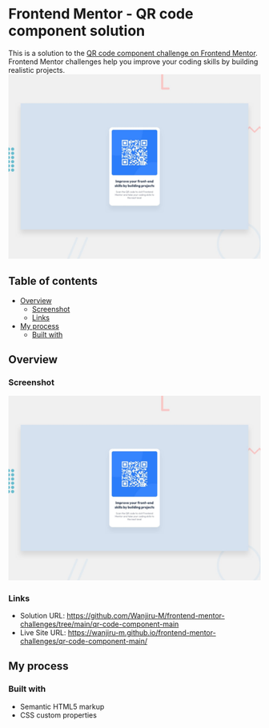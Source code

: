 # Frontend Mentor - QR code component solution

This is a solution to the [QR code component challenge on Frontend Mentor](https://www.frontendmentor.io/challenges/qr-code-component-iux_sIO_H). Frontend Mentor challenges help you improve your coding skills by building realistic projects.
![Design preview for the QR code component coding challenge](./design/desktop-preview.jpg)

## Table of contents

- [Overview](#overview)
  - [Screenshot](#screenshot)
  - [Links](#links)
- [My process](#my-process)
  - [Built with](#built-with)

## Overview

### Screenshot

![](./design/desktop-preview.jpg)

### Links

- Solution URL: https://github.com/Wanjiru-M/frontend-mentor-challenges/tree/main/qr-code-component-main
- Live Site URL: https://wanjiru-m.github.io/frontend-mentor-challenges/qr-code-component-main/

## My process

### Built with

- Semantic HTML5 markup
- CSS custom properties
